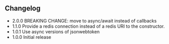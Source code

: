 ## Changelog
* 2.0.0 BREAKING CHANGE: move to async/await instead of callbacks
* 1.1.0 Provide a redis connection instead of a redis URI to the constructor.
* 1.0.1 Use async versions of jsonwebtoken
* 1.0.0 Initial release
